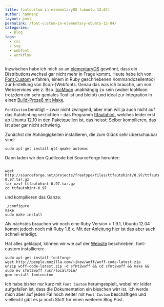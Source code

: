 ```yaml
---
title: fontcustom in elementaryOS (ubuntu 12.04)
author: hannenz
layout: post
permalink: /font-custom-in-elementary-ubuntu-12-04/
categories:
  - Blog
tags:
  - css
  - svg
  - webfont
  - workflow
---
```

Inzwischen habe ich mich so an [elementaryOS][1] gewöhnt, dass ein Distributionswechsel gar nicht mehr in Frage kommt. Heute habe ich von [Font Custom][2] erfahren, einem in Ruby geschriebenen Kommandozeilentool zur Erstellung von (Icon-)Webfonts. Genau das was ich brauche, um von Webservices wie z. Bsp. [IcoMoon][3] unabhängig zu sein (wobei IcoMoon trotzdem ein sehr geniales Tool ist und bleibt) und ideal zur Integration in einen [Build-Prozeß mit Make][4].

<!--more-->

`FontCustom` benötigt &#8211; zwar nicht zwingend, aber man will ja auch nicht auf das Autohinting verzichten &#8211; das Programm [ttfautohint][5], welches leider erst ab Ubuntu 12.10 in den Paketquellen ist, das heisst: Selber kompilieren, das ist aber gar nicht schwierig.

Zunächst die Abhängigkeiten installieren, die zum Glück sehr überschaubar sind:

    sudo apt-get install qt4-qmake automoc
    

Dann laden wir den Quellcode bei SourceForge herunter:

<pre><code class="language-bash">
wget http://sourceforge.net/projects/freetype/files/ttfautohint/0.97/ttfautohint-0.97.tar.gz
tar xzvf ttfautohint-0.97.tar.gz
cd ttfautohint-0.97
</code></pre>

und kompilieren das Ganze:

    ./configure
    make
    sudo make install
    

Als nächstes brauchen wir noch eine Ruby Version > 1.9.1, Ubuntu 12.04 kommt jedoch noch mit Ruby 1.8.x. Mit der [Anleitung hier][6] ist das aber auch schnell erledigt.

Hat alles geklappt, können wir wie auf der [Website][2] beschrieben, font-custom installieren:

    sudo apt-get install fontforge
    wget http://people.mozilla.com/~jkew/woff/woff-code-latest.zip
    unzip woff-code-latest.zip -d sfnt2woff && cd sfnt2woff && make && sudo mv sfnt2woff /usr/local/bin/
    gem install fontcustom
    

Ich habe bisher nur kurz mit `Font Custom` herumgespielt, wobei mir leider aufgefallen ist, dass die Dokumentation ein bisschen wirr ist. Ich werde mich aber auf jeden Fal noch weiter mit `Font Custom` beschäftigen und vielleicht gibt es ja noch Stoff für einen weiteren Blog Post.

 [1]: http://elementaryos.org
 [2]: http://fontcustom.com
 [3]: http://icomoon.io
 [4]: http://hannenz.de/das-gute-alte-makefile/
 [5]: http://www.freetype.org/ttfautohint/
 [6]: http://leonard.io/blog/2012/05/installing-ruby-1-9-3-on-ubuntu-12-04-precise-pengolin